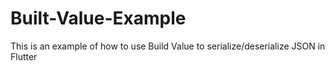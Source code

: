 # Built-Value-Example
This is an example of how to use Build Value to serialize/deserialize JSON in Flutter
